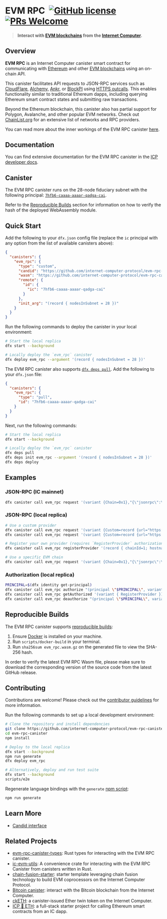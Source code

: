 # EVM RPC &nbsp;[![GitHub license](https://img.shields.io/badge/license-Apache%202.0-blue.svg)](https://opensource.org/licenses/Apache-2.0) [![PRs Welcome](https://img.shields.io/badge/PRs-welcome-brightgreen.svg)](https://github.com/internet-computer-protocol/evm-rpc-canister/issues)

> #### Interact with [EVM blockchains](https://chainlist.org/?testnets=true) from the [Internet Computer](https://internetcomputer.org/).

## Overview

**EVM RPC** is an Internet Computer canister smart contract for communicating with [Ethereum](https://ethereum.org/en/) and other [EVM blockchains](https://chainlist.org/?testnets=true) using an on-chain API. 

This canister facilitates API requests to JSON-RPC services such as [CloudFlare](https://www.cloudflare.com/en-gb/web3/), [Alchemy](https://www.alchemy.com/), [Ankr](https://www.ankr.com/), or [BlockPI](https://blockpi.io/) using [HTTPS outcalls](https://internetcomputer.org/https-outcalls). This enables functionality similar to traditional Ethereum dapps, including querying Ethereum smart contract states and submitting raw transactions.

Beyond the Ethereum blockchain, this canister also has partial support for Polygon, Avalanche, and other popular EVM networks. Check out [ChainList.org](https://chainlist.org/?testnets=true) for an extensive list of networks and RPC providers.

You can read more about the inner workings of the EVM RPC canister [here](https://medium.com/dfinity/icp-ethereum-how-icps-evm-rpc-canister-connects-the-networks-b57909efecf6).

## Documentation

You can find extensive documentation for the EVM RPC canister in the [ICP developer docs](https://internetcomputer.org/docs/current/developer-docs/multi-chain/ethereum/evm-rpc/overview).

## Canister

The EVM RPC canister runs on the 28-node fiduciary subnet with the following principal: [`7hfb6-caaaa-aaaar-qadga-cai`](https://dashboard.internetcomputer.org/canister/7hfb6-caaaa-aaaar-qadga-cai). 

Refer to the [Reproducible Builds](#reproducible-builds) section for information on how to verify the hash of the deployed WebAssembly module.

## Quick Start

Add the following to your `dfx.json` config file (replace the `ic` principal with any option from the list of available canisters above):

```json
{
  "canisters": {
    "evm_rpc": {
      "type": "custom",
      "candid": "https://github.com/internet-computer-protocol/evm-rpc-canister/releases/latest/download/evm_rpc.did",
      "wasm": "https://github.com/internet-computer-protocol/evm-rpc-canister/releases/latest/download/evm_rpc.wasm.gz",
      "remote": {
        "id": {
          "ic": "7hfb6-caaaa-aaaar-qadga-cai"
        }
      },
      "init_arg": "(record { nodesInSubnet = 28 })"
    }
  }
}
```

Run the following commands to deploy the canister in your local environment:

```sh
# Start the local replica
dfx start --background

# Locally deploy the `evm_rpc` canister
dfx deploy evm_rpc --argument '(record { nodesInSubnet = 28 })'
```

The EVM RPC canister also supports [`dfx deps pull`](https://internetcomputer.org/docs/current/references/cli-reference/dfx-deps). Add the following to your `dfx.json` file:

```json
{
  "canisters": {
    "evm_rpc": {
      "type": "pull",
      "id": "7hfb6-caaaa-aaaar-qadga-cai"
    }
  }
}
```

Next, run the following commands:

```sh
# Start the local replica
dfx start --background

# Locally deploy the `evm_rpc` canister
dfx deps pull
dfx deps init evm_rpc --argument '(record { nodesInSubnet = 28 })'
dfx deps deploy
```

## Examples

### JSON-RPC (IC mainnet)

```bash
dfx canister call evm_rpc request '(variant {Chain=0x1},"{\"jsonrpc\":\"2.0\",\"method\":\"eth_gasPrice\",\"params\":[],\"id\":1}",1000)' --wallet $(dfx identity get-wallet --ic) --with-cycles 1000000000 --ic
```

### JSON-RPC (local replica)

```bash
# Use a custom provider
dfx canister call evm_rpc request '(variant {Custom=record {url="https://cloudflare-eth.com"}},"{\"jsonrpc\":\"2.0\",\"method\":\"eth_gasPrice\",\"params\":[],\"id\":1}",1000)' --wallet $(dfx identity get-wallet) --with-cycles 1000000000
dfx canister call evm_rpc request '(variant {Custom=record {url="https://ethereum.publicnode.com"}},"{\"jsonrpc\":\"2.0\",\"method\":\"eth_gasPrice\",\"params\":[],\"id\":1}",1000)' --wallet $(dfx identity get-wallet) --with-cycles 1000000000

# Register your own provider (requires `RegisterProvider` authorization)
dfx canister call evm_rpc registerProvider '(record { chainId=1; hostname="cloudflare-eth.com"; credentialPath="/v1/mainnet"; cyclesPerCall=0; cyclesPerMessageByte=0; })'

# Use a specific EVM chain
dfx canister call evm_rpc request '(variant {Chain=0x1},"{\"jsonrpc\":\"2.0\",\"method\":\"eth_gasPrice\",\"params\":[],\"id\":1}",1000)' --wallet $(dfx identity get-wallet) --with-cycles 1000000000
```

### Authorization (local replica)

```bash
PRINCIPAL=$(dfx identity get-principal)
dfx canister call evm_rpc authorize "(principal \"$PRINCIPAL\", variant { RegisterProvider })"
dfx canister call evm_rpc getAuthorized '(variant { RegisterProvider })'
dfx canister call evm_rpc deauthorize "(principal \"$PRINCIPAL\", variant { RegisterProvider })"
```

## Reproducible Builds

The EVM RPC canister supports [reproducible builds](https://internetcomputer.org/docs/current/developer-docs/smart-contracts/test/reproducible-builds):

1. Ensure [Docker](https://www.docker.com/get-started/) is installed on your machine.
2. Run `scripts/docker-build` in your terminal. 
4. Run `sha256sum evm_rpc.wasm.gz` on the generated file to view the SHA-256 hash.

In order to verify the latest EVM RPC Wasm file, please make sure to download the corresponding version of the source code from the latest GitHub release.

## Contributing

Contributions are welcome! Please check out the [contributor guidelines](https://github.com/internet-computer-protocol/evm-rpc-canister/blob/main/.github/CONTRIBUTING.md) for more information.

Run the following commands to set up a local development environment:

```bash
# Clone the repository and install dependencies
git clone https://github.com/internet-computer-protocol/evm-rpc-canister
cd evm-rpc-canister
npm install

# Deploy to the local replica
dfx start --background
npm run generate
dfx deploy evm_rpc

# Alternatively, deploy and run test suite
dfx start --background
scripts/e2e
```

Regenerate language bindings with the `generate` [npm script](https://docs.npmjs.com/cli/v10/using-npm/scripts):

```bash
npm run generate
```

## Learn More

* [Candid interface](https://github.com/internet-computer-protocol/evm-rpc-canister/blob/main/candid/evm_rpc.did)

## Related Projects

* [evm-rpc-canister-types](https://crates.io/crates/evm-rpc-canister-types/3.0.0): Rust types for interacting with the EVM RPC canister.
* [ic-evm-utils](https://crates.io/crates/ic-evm-utils): A convenience crate for interacting with the EVM RPC Canister from canisters written in Rust.
* [chain-fusion-starter](https://github.com/letmejustputthishere/chain-fusion-starter): starter template leveraging chain fusion technology to build EVM coprocessors on the Internet Computer Protocol.
* [Bitcoin canister](https://github.com/dfinity/bitcoin-canister): interact with the Bitcoin blockchain from the Internet Computer.
* [ckETH](https://forum.dfinity.org/t/cketh-a-canister-issued-ether-twin-token-on-the-ic/22819): a canister-issued Ether twin token on the Internet Computer.
* [ICP 🔗 ETH](https://github.com/dfinity/icp-eth-starter): a full-stack starter project for calling Ethereum smart contracts from an IC dapp.

